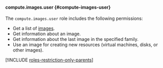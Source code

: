 #### compute.images.user {#compute-images-user}

The `compute.images.user` role includes the following permissions:

- Get a list of [images](../compute/concepts/image.md).
- Get information about an image.
- Get information about the last image in the specified family.
- Use an image for creating new resources (virtual machines, disks, or other images).

[!INCLUDE [roles-restriction-only-parents](iam/roles-restriction-only-parents.md)]

